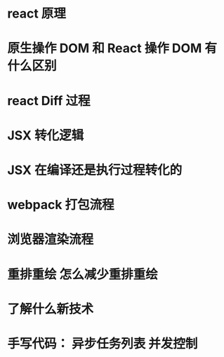 # react 原理

# 原生操作 DOM 和 React 操作 DOM 有什么区别

# react Diff 过程

# JSX 转化逻辑

# JSX 在编译还是执行过程转化的

# webpack 打包流程

# 浏览器渲染流程

# 重排重绘 怎么减少重排重绘

# 了解什么新技术

# 手写代码： 异步任务列表 并发控制
